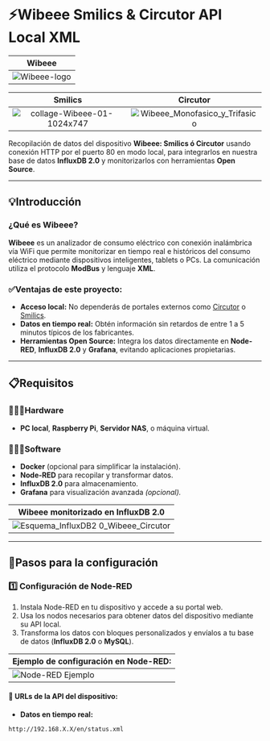 # ⚡Wibeee Smilics & Circutor API Local XML  

| Wibeee |
|:--------:|
| ![Wibeee-logo](https://github.com/user-attachments/assets/8c8a5418-6109-4138-af2a-9ae9f6a0848b) |

| Smilics | Circutor |
|:---------:|:----------:|
| ![collage-Wibeee-01-1024x747](https://github.com/user-attachments/assets/2d748ed6-e6f4-4c33-9c0b-4d2d84fec564) | ![Wibeee_Monofasico_y_Trifasico](https://github.com/user-attachments/assets/119618e7-fc21-4350-9632-c2f426b2b2e6) |

Recopilación de datos del dispositivo **Wibeee: Smilics ó Circutor** usando conexión HTTP por el puerto 80 en modo local, para integrarlos en nuestra base de datos **InfluxDB 2.0** y monitorizarlos con herramientas **Open Source**.  

---

## 💡Introducción  

### ¿Qué es Wibeee?  
**Wibeee** es un analizador de consumo eléctrico con conexión inalámbrica vía WiFi que permite monitorizar en tiempo real e históricos del consumo eléctrico mediante dispositivos inteligentes, tablets o PCs. La comunicación utiliza el protocolo **ModBus** y lenguaje **XML**.  

### ✅Ventajas de este proyecto:  
- **Acceso local:** No dependerás de portales externos como [Circutor](http://wibeee.circutor.com) o [Smilics](https://smilics.com/wibeee).  
- **Datos en tiempo real:** Obtén información sin retardos de entre 1 a 5 minutos típicos de los fabricantes.  
- **Herramientas Open Source:** Integra los datos directamente en **Node-RED**, **InfluxDB 2.0** y **Grafana**, evitando aplicaciones propietarias.  

---

## 📋Requisitos  

### 👨🏻‍🔧Hardware  
- **PC local**, **Raspberry Pi**, **Servidor NAS**, o máquina virtual.  

### 🧑🏻‍💻Software  
- **Docker** (opcional para simplificar la instalación).  
- **Node-RED** para recopilar y transformar datos.  
- **InfluxDB 2.0** para almacenamiento.  
- **Grafana** para visualización avanzada *(opcional).*

| Wibeee monitorizado en InfluxDB 2.0 |
|:------------:|
|![Esquema_InfluxDB2 0_Wibeee_Circutor](https://user-images.githubusercontent.com/19588354/130484463-0f3d7e45-73d9-48ad-96e8-e9fe3408e90f.jpg)|


---

## 🚀Pasos para la configuración  

### 1️⃣ **Configuración de Node-RED**  

1. Instala Node-RED en tu dispositivo y accede a su portal web.  
2. Usa los nodos necesarios para obtener datos del dispositivo mediante su API local.  
3. Transforma los datos con bloques personalizados y envíalos a tu base de datos (**InfluxDB 2.0** o **MySQL**).  

| **Ejemplo de configuración en Node-RED:** |
|------------------------------------------|
|![Node-RED Ejemplo](https://user-images.githubusercontent.com/19588354/131037062-941eae52-ec44-4759-b664-f097da05b6e8.jpg)|  

#### 🔗 URLs de la API del dispositivo:  
- **Datos en tiempo real:**  
```
http://192.168.X.X/en/status.xml
```
